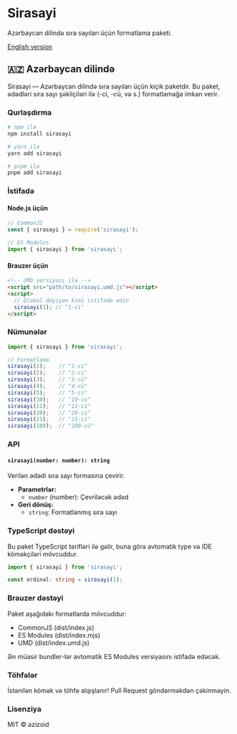 # Sirasayi

Azərbaycan dilində sıra sayıları üçün formatlama paketi.

[English version](README.en.md)

## 🇦🇿 Azərbaycan dilində

Sirasayi — Azərbaycan dilində sıra sayıları üçün kiçik paketdir. Bu paket, ədədləri sıra sayı şəkilçiləri ilə (-ci, -cü, və s.) formatlamağa imkan verir.

### Qurlaşdırma

```bash
# npm ilə
npm install sirasayi

# yarn ilə
yarn add sirasayi

# pnpm ilə
pnpm add sirasayi
```

### İstifadə

#### Node.js üçün

```javascript
// CommonJS
const { sirasayi } = require('sirasayi');

// ES Modules
import { sirasayi } from 'sirasayi';
```

#### Brauzer üçün

```html
<!-- UMD versiyası ilə -->
<script src="path/to/sirasayi.umd.js"></script>
<script>
  // Qlobal dəyişən kimi istifadə edin
  sirasayi(1); // "1-ci"
</script>
```

### Nümunələr

```javascript
import { sirasayi } from 'sirasayi';

// Formatlama
sirasayi(1);    // "1-ci"
sirasayi(2);    // "2-ci"
sirasayi(3);    // "3-cü"
sirasayi(4);    // "4-cü"
sirasayi(5);    // "5-ci"
sirasayi(10);   // "10-cu"
sirasayi(11);   // "11-ci"
sirasayi(20);   // "20-ci"
sirasayi(21);   // "21-ci"
sirasayi(100);  // "100-cü"
```

### API

#### `sirasayi(number: number): string`

Verilən ədədi sıra sayı formasına çevirir.

- **Parametrlər:**
  - `number` (number): Çevriləcək ədəd
- **Geri dönüş:**
  - `string`: Formatlanmış sıra sayı

### TypeScript dəstəyi

Bu paket TypeScript tərifləri ilə gəlir, buna görə avtomatik type və IDE köməkçiləri mövcuddur.

```typescript
import { sirasayi } from 'sirasayi';

const ordinal: string = sirasayi(1);
```

### Brauzer dəstəyi

Paket aşağıdakı formatlarda mövcuddur:
- CommonJS (dist/index.js)
- ES Modules (dist/index.mjs)
- UMD (dist/index.umd.js)

Ən müasir bundler-lər avtomatik ES Modules versiyasını istifadə edəcək.

### Töhfələr

İstənilən kömək və töhfə alqışlanır! Pull Request göndərməkdən çəkinməyin.

### Lisenziya

MIT © azizoid